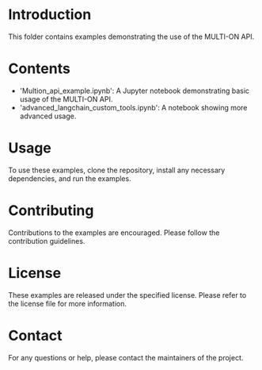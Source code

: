 # Introduction
This folder contains examples demonstrating the use of the MULTI-ON API.

# Contents
- 'Multion_api_example.ipynb': A Jupyter notebook demonstrating basic usage of the MULTI-ON API.
- 'advanced_langchain_custom_tools.ipynb': A notebook showing more advanced usage.

# Usage
To use these examples, clone the repository, install any necessary dependencies, and run the examples.

# Contributing
Contributions to the examples are encouraged. Please follow the contribution guidelines.

# License
These examples are released under the specified license. Please refer to the license file for more information.

# Contact
For any questions or help, please contact the maintainers of the project.
